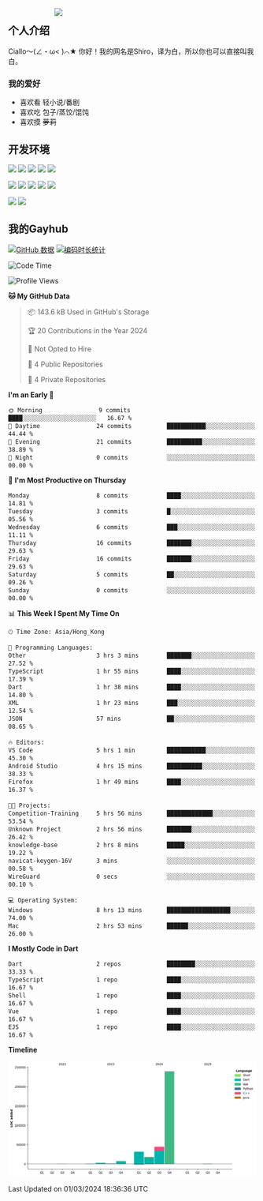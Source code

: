 <img align='right' src='https://img2.moeblog.vip/images/eCva.png' width='410px'>

## 个人介绍
Ciallo～(∠・ω< )⌒★ 你好！我的网名是Shiro，译为白，所以你也可以直接叫我白。

### 我的爱好

* 喜欢看 轻小说/番剧
* 喜欢吃 包子/蒸饺/馄饨
* 喜欢摸 ~~萝莉~~

## 开发环境
[![](https://img.shields.io/badge/Windows-11-blue?style=flat-square&logo=windows&logoColor=white)](https://www.microsoft.com/windows/get-windows-11)
[![](https://img.shields.io/badge/Macos-Sonoma-black?style=flat-square&logo=apple&logoColor=white)](https://www.apple.com/hk/en/macos/sonoma/)
[![](https://img.shields.io/badge/Debian-12-d0024d?style=flat-square&logo=debian&logoColor=white)](https://www.debian.org/)
[![](https://img.shields.io/badge/AlmaLinux-9-0f4266?style=flat-square&logo=almalinux&logoColor=white)](https://almalinux.org/)
[![](https://img.shields.io/badge/Windows%20Server-2012-blue?style=flat-square&logo=windows&logoColor=white)](https://www.microsoft.com/windows-server)

[![](https://img.shields.io/badge/Vivobook-PRO_16-f45a00?style=flat-square&logo=RepublicofGamers&logoColor=white)](https://www.asus.com.cn/laptops/for-creators/vivobook/vivobook-pro-16-oled-k6602/)
[![](https://img.shields.io/badge/Mac_Studio-M1_Max-black?style=flat-square&logo=apple&logoColor=white)](https://www.apple.com/hk/en/mac-studio/)
[![](https://img.shields.io/badge/Mi-MIX4-f45a00?style=flat-square&logo=xiaomi&logoColor=white)](https://www.mi.com/)
[![](https://img.shields.io/badge/SONY-WF1000XM4-f3c74a?style=flat-square)](https://www.sony.com.hk/zh/headphones/products/wf-1000xm4)
[![](https://img.shields.io/badge/Yubikey-5_NFC-9bc930?style=flat-square&logo=yubico&logoColor=9bc930)](https://www.yubico.com/hk/product/yubikey-5-nfc/)

[![](https://img.shields.io/badge/IDE-Visual_Studio_Code-blue?style=flat-square&logo=visual-studio-code&logoColor=white)](https://code.visualstudio.com/)
[![](https://img.shields.io/badge/IDE-JetBrains-black?style=flat-square&logo=jetbrains&logoColor=white)](https://code.visualstudio.com/)
## 我的Gayhub
[![GitHub 数据](https://github-readme-stats.vercel.app/api?username=verymoe)]()
[![编码时长统计](https://github-readme-stats.vercel.app/api/wakatime?username=shiro)]()

<!--START_SECTION:waka-->
![Code Time](http://img.shields.io/badge/Code%20Time-319%20hrs%2019%20mins-blue)

![Profile Views](http://img.shields.io/badge/Profile%20Views-0-blue)

**🐱 My GitHub Data** 

> 📦 143.6 kB Used in GitHub's Storage 
 > 
> 🏆 20 Contributions in the Year 2024
 > 
> 🚫 Not Opted to Hire
 > 
> 📜 4 Public Repositories 
 > 
> 🔑 4 Private Repositories 
 > 
**I'm an Early 🐤** 

```text
🌞 Morning                9 commits           ████░░░░░░░░░░░░░░░░░░░░░   16.67 % 
🌆 Daytime                24 commits          ███████████░░░░░░░░░░░░░░   44.44 % 
🌃 Evening                21 commits          ██████████░░░░░░░░░░░░░░░   38.89 % 
🌙 Night                  0 commits           ░░░░░░░░░░░░░░░░░░░░░░░░░   00.00 % 
```
📅 **I'm Most Productive on Thursday** 

```text
Monday                   8 commits           ████░░░░░░░░░░░░░░░░░░░░░   14.81 % 
Tuesday                  3 commits           █░░░░░░░░░░░░░░░░░░░░░░░░   05.56 % 
Wednesday                6 commits           ███░░░░░░░░░░░░░░░░░░░░░░   11.11 % 
Thursday                 16 commits          ███████░░░░░░░░░░░░░░░░░░   29.63 % 
Friday                   16 commits          ███████░░░░░░░░░░░░░░░░░░   29.63 % 
Saturday                 5 commits           ██░░░░░░░░░░░░░░░░░░░░░░░   09.26 % 
Sunday                   0 commits           ░░░░░░░░░░░░░░░░░░░░░░░░░   00.00 % 
```


📊 **This Week I Spent My Time On** 

```text
🕑︎ Time Zone: Asia/Hong_Kong

💬 Programming Languages: 
Other                    3 hrs 3 mins        ███████░░░░░░░░░░░░░░░░░░   27.52 % 
TypeScript               1 hr 55 mins        ████░░░░░░░░░░░░░░░░░░░░░   17.39 % 
Dart                     1 hr 38 mins        ████░░░░░░░░░░░░░░░░░░░░░   14.80 % 
XML                      1 hr 23 mins        ███░░░░░░░░░░░░░░░░░░░░░░   12.54 % 
JSON                     57 mins             ██░░░░░░░░░░░░░░░░░░░░░░░   08.65 % 

🔥 Editors: 
VS Code                  5 hrs 1 min         ███████████░░░░░░░░░░░░░░   45.30 % 
Android Studio           4 hrs 15 mins       ██████████░░░░░░░░░░░░░░░   38.33 % 
Firefox                  1 hr 49 mins        ████░░░░░░░░░░░░░░░░░░░░░   16.37 % 

🐱‍💻 Projects: 
Competition-Training     5 hrs 56 mins       █████████████░░░░░░░░░░░░   53.54 % 
Unknown Project          2 hrs 56 mins       ███████░░░░░░░░░░░░░░░░░░   26.42 % 
knowledge-base           2 hrs 8 mins        █████░░░░░░░░░░░░░░░░░░░░   19.22 % 
navicat-keygen-16V       3 mins              ░░░░░░░░░░░░░░░░░░░░░░░░░   00.58 % 
WireGuard                0 secs              ░░░░░░░░░░░░░░░░░░░░░░░░░   00.10 % 

💻 Operating System: 
Windows                  8 hrs 13 mins       ██████████████████░░░░░░░   74.00 % 
Mac                      2 hrs 53 mins       ██████░░░░░░░░░░░░░░░░░░░   26.00 % 
```

**I Mostly Code in Dart** 

```text
Dart                     2 repos             ████████░░░░░░░░░░░░░░░░░   33.33 % 
TypeScript               1 repo              ████░░░░░░░░░░░░░░░░░░░░░   16.67 % 
Shell                    1 repo              ████░░░░░░░░░░░░░░░░░░░░░   16.67 % 
Vue                      1 repo              ████░░░░░░░░░░░░░░░░░░░░░   16.67 % 
EJS                      1 repo              ████░░░░░░░░░░░░░░░░░░░░░   16.67 % 
```



**Timeline**

![Lines of Code chart](https://raw.githubusercontent.com/verymoe/verymoe/main/assets/bar_graph.png)


 Last Updated on 01/03/2024 18:36:36 UTC
<!--END_SECTION:waka-->
